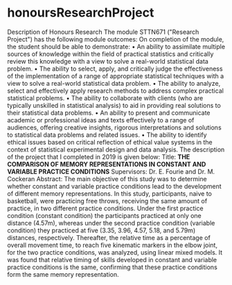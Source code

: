 # honoursResearchProject
Description of Honours Research
The module STTN671 ("Research Project") has the following module outcomes: On completion of the module, the student should be able to demonstrate:
•	An ability to assimilate multiple sources of knowledge within the field of practical statistics and critically review this knowledge with a view to solve a real-world statistical data problem.
•	The ability to select, apply, and critically judge the effectiveness of the implementation of a range of appropriate statistical techniques with a view to solve a real-world statistical data problem.
•	The ability to analyze, select and effectively apply research methods to address complex practical statistical problems.
•	The ability to collaborate with clients (who are typically unskilled in statistical analysis) to aid in providing real solutions to their statistical data problems.
•	An ability to present and communicate academic or professional ideas and texts effectively to a range of audiences, offering creative insights, rigorous interpretations and solutions to statistical data problems and related issues.
•	The ability to identify ethical issues based on critical reflection of ethical value systems in the context of statistical experimental design and data analysis.
The description of the project that I completed in 2019 is given below: Title: **THE COMPARISON OF MEMORY REPRESENTATIONS IN CONSTANT AND VARIABLE PRACTICE CONDITIONS**
Supervisors: Dr. E. Fourie and Dr. M. Cockeran
Abstract: The main objective of this study was to determine whether constant and variable practice conditions lead to the development of different memory representations. In this study, participants, naive to basketball, were practicing free throws, receiving the same amount of practice, in two different practice conditions. Under the first practice condition (constant condition) the participants practiced at only one distance (4.57m), whereas under the second practice condition (variable condition) they practiced at five (3.35, 3.96, 4.57, 5.18, and 5.79m) distances, respectively. Thereafter, the relative time as a percentage of overall movement time, to reach five kinematic markers in the elbow joint, for the two practice conditions, was analyzed, using linear mixed models. It was found that relative timing of skills developed in constant and variable practice conditions is the same, confirming that these practice conditions form the same memory representation.
